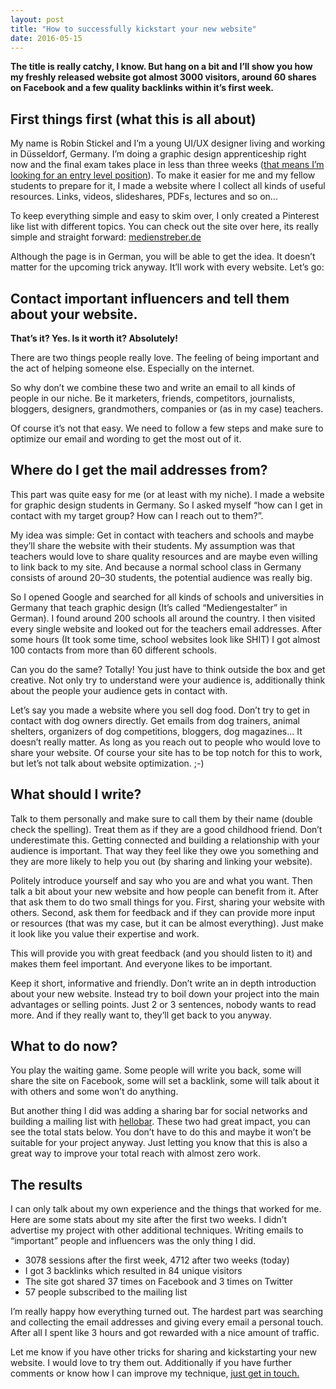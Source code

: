 ```yaml
---
layout: post
title: "How to successfully kickstart your new website"
date: 2016-05-15
---
```


**The title is really catchy, I know. But hang on a bit and I’ll show you how my freshly released website got almost 3000 visitors, around 60 shares on Facebook and a few quality backlinks within it’s first week.**

## First things first (what this is all about)

My name is Robin Stickel and I’m a young UI/UX designer living and working in Düsseldorf, Germany. I’m doing a graphic design apprenticeship right now and the final exam takes place in less than three weeks ([that means I’m looking for an entry level position](mailto:hello@robinstickel.com)). To make it easier for me and my fellow students to prepare for it, I made a website where I collect all kinds of useful resources. Links, videos, slideshares, PDFs, lectures and so on…

To keep everything simple and easy to skim over, I only created a Pinterest like list with different topics. You can check out the site over here, its really simple and straight forward: [medienstreber.de](http://medienstreber.de)

Although the page is in German, you will be able to get the idea. It doesn’t matter for the upcoming trick anyway. It’ll work with every website. Let’s go:

## Contact important influencers and tell them about your website.

**That’s it? Yes. Is it worth it? Absolutely!**

There are two things people really love. The feeling of being important and the act of helping someone else. Especially on the internet.

So why don’t we combine these two and write an email to all kinds of people in our niche. Be it marketers, friends, competitors, journalists, bloggers, designers, grandmothers, companies or (as in my case) teachers.

Of course it’s not that easy. We need to follow a few steps and make sure to optimize our email and wording to get the most out of it.

## Where do I get the mail addresses from?

This part was quite easy for me (or at least with my niche). I made a website for graphic design students in Germany. So I asked myself “how can I get in contact with my target group? How can I reach out to them?”.

My idea was simple: Get in contact with teachers and schools and maybe they’ll share the website with their students. My assumption was that teachers would love to share quality resources and are maybe even willing to link back to my site. And because a normal school class in Germany consists of around 20–30 students, the potential audience was really big.

So I opened Google and searched for all kinds of schools and universities in Germany that teach graphic design (It’s called “Mediengestalter” in German). I found around 200 schools all around the country.
I then visited every single website and looked out for the teachers email addresses. After some hours (It took some time, school websites look like SHIT) I got almost 100 contacts from more than 60 different schools.

Can you do the same? Totally! You just have to think outside the box and get creative. Not only try to understand were your audience is, additionally think about the people your audience gets in contact with.

Let’s say you made a website where you sell dog food. Don’t try to get in contact with dog owners directly. Get emails from dog trainers, animal shelters, organizers of dog competitions, bloggers, dog magazines… It doesn’t really matter. As long as you reach out to people who would love to share your website. Of course your site has to be top notch for this to work, but let’s not talk about website optimization. ;-)

## What should I write?

Talk to them personally and make sure to call them by their name (double check the spelling). Treat them as if they are a good childhood friend. Don’t underestimate this. Getting connected and building a relationship with your audience is important. That way they feel like they owe you something and they are more likely to help you out (by sharing and linking your website).

Politely introduce yourself and say who you are and what you want. Then talk a bit about your new website and how people can benefit from it. After that ask them to do two small things for you. First, sharing your website with others. Second, ask them for feedback and if they can provide more input or resources (that was my case, but it can be almost everything). Just make it look like you value their expertise and work.

This will provide you with great feedback (and you should listen to it) and makes them feel important. And everyone likes to be important.

Keep it short, informative and friendly. Don’t write an in depth introduction about your new website. Instead try to boil down your project into the main advantages or selling points. Just 2 or 3 sentences, nobody wants to read more. And if they really want to, they’ll get back to you anyway.

## What to do now?

You play the waiting game. Some people will write you back, some will share the site on Facebook, some will set a backlink, some will talk about it with others and some won’t do anything.

But another thing I did was adding a sharing bar for social networks and building a mailing list with [hellobar](http://hellobar.com). These two had great impact, you can see the total stats below. You don’t have to do this and maybe it won’t be suitable for your project anyway. Just letting you know that this is also a great way to improve your total reach with almost zero work.

## The results

I can only talk about my own experience and the things that worked for me. Here are some stats about my site after the first two weeks. I didn’t advertise my project with other additional techniques. Writing emails to “important” people and influencers was the only thing I did.

* 3078 sessions after the first week, 4712 after two weeks (today)
* I got 3 backlinks which resulted in 84 unique visitors
* The site got shared 37 times on Facebook and 3 times on Twitter
* 57 people subscribed to the mailing list

I’m really happy how everything turned out. The hardest part was searching and collecting the email addresses and giving every email a personal touch. After all I spent like 3 hours and got rewarded with a nice amount of traffic.

Let me know if you have other tricks for sharing and kickstarting your new website. I would love to try them out. Additionally if you have further comments or know how I can improve my technique, [just get in touch.](http://twitter.com/@robinstickel)
